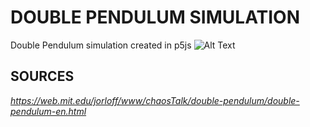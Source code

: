 # **DOUBLE PENDULUM SIMULATION**
 Double Pendulum simulation created in p5js
![Alt Text](https://i.imgur.com/HVdErnT.gif)
## SOURCES
_https://web.mit.edu/jorloff/www/chaosTalk/double-pendulum/double-pendulum-en.html_
